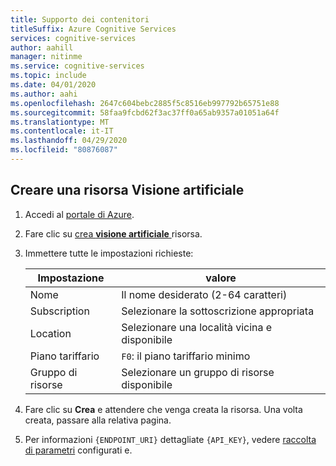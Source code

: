 ```yaml
---
title: Supporto dei contenitori
titleSuffix: Azure Cognitive Services
services: cognitive-services
author: aahill
manager: nitinme
ms.service: cognitive-services
ms.topic: include
ms.date: 04/01/2020
ms.author: aahi
ms.openlocfilehash: 2647c604bebc2885f5c8516eb997792b65751e88
ms.sourcegitcommit: 58faa9fcbd62f3ac37ff0a65ab9357a01051a64f
ms.translationtype: MT
ms.contentlocale: it-IT
ms.lasthandoff: 04/29/2020
ms.locfileid: "80876087"
---
```

## <a name="create-an-computer-vision-resource"></a>Creare una risorsa Visione artificiale

1. Accedi al [portale di Azure](https://portal.azure.com).
1. Fare clic su [crea **visione artificiale** ](https://ms.portal.azure.com/#create/Microsoft.CognitiveServicesComputerVision) risorsa.
1. Immettere tutte le impostazioni richieste:

    |Impostazione|valore|
    |--|--|
    |Nome|Il nome desiderato (2-64 caratteri)|
    |Subscription|Selezionare la sottoscrizione appropriata|
    |Location|Selezionare una località vicina e disponibile|
    |Piano tariffario|`F0`: il piano tariffario minimo|
    |Gruppo di risorse|Selezionare un gruppo di risorse disponibile|

1. Fare clic su **Crea** e attendere che venga creata la risorsa. Una volta creata, passare alla relativa pagina.
1. Per informazioni `{ENDPOINT_URI}` dettagliate `{API_KEY}`, vedere [raccolta di parametri](../computer-vision-how-to-install-containers.md#gathering-required-parameters) configurati e.
